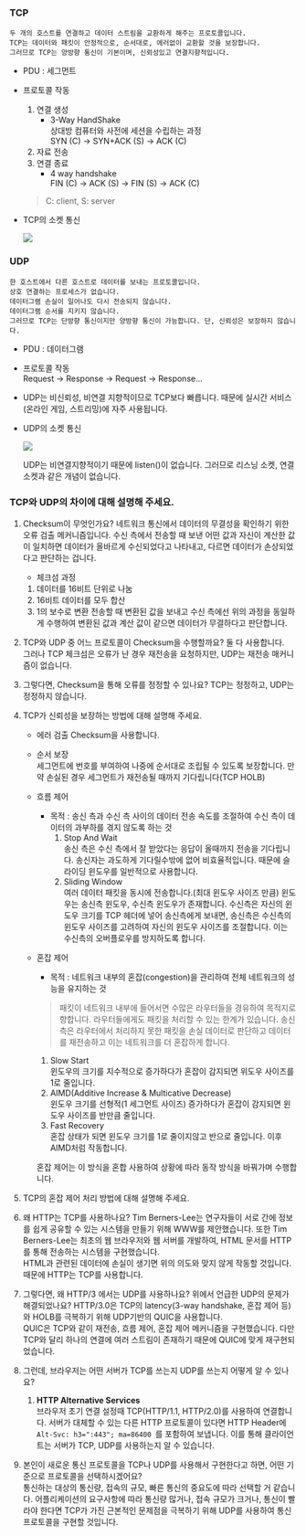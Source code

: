 ### TCP
    두 개의 호스트를 연결하고 데이터 스트림을 교환하게 해주는 프로토콜입니다.
    TCP는 데이터와 패킷이 안정적으로, 순서대로, 에러없이 교환할 것을 보장합니다.
    그러므로 TCP는 양방향 통신이 기본이며, 신뢰성있고 연결지향적입니다.
 - PDU : 세그먼트
 - 프로토콜 작동
    1. 연결 생성
        - 3-Way HandShake   
            상대방 컴퓨터와 사전에 세션을 수립하는 과정  
            SYN (C) -> SYN+ACK (S) -> ACK (C)
    2. 자료 전송 
    3. 연결 종료 
        - 4 way handshake   
            FIN (C) -> ACK (S) -> FIN (S) -> ACK (C)
    > C: client, S: server

- TCP의 소켓 통신

    ![](https://img1.daumcdn.net/thumb/R1280x0/?scode=mtistory2&fname=https%3A%2F%2Ft1.daumcdn.net%2Fcfile%2Ftistory%2F99C5C63359FEB5DC06)

### UDP

    한 호스트에서 다른 호스트로 데이터를 보내는 프로토콜입니다.
    상호 연결하는 프로세스가 없습니다.
    데이터그램 손실이 일어나도 다시 전송되지 않습니다.
    데이터그램 순서를 지키지 않습니다.
    그러므로 TCP는 단방향 통신이지만 양방향 통신이 가능합니다. 단, 신뢰성은 보장하지 않습니다.
    
 - PDU : 데이터그램
 - 프로토콜 작동  
   Request -> Response -> Request -> Response...

 - UDP는 비신뢰성, 비연결 지향적이므로 TCP보다 빠릅니다. 때문에 실시간 서비스(온라인 게임, 스트리밍)에 자주 사용됩니다.
 
 - UDP의 소켓 통신
  
    ![](https://img1.daumcdn.net/thumb/R1280x0/?scode=mtistory2&fname=https%3A%2F%2Ft1.daumcdn.net%2Fcfile%2Ftistory%2F9934293359FEB5EE38)

    UDP는 비연결지향적이기 때문에 listen()이 없습니다. 그러므로 리스닝 소켓, 연결 소켓과 같은 개념이 없습니다. 
### TCP와 UDP의 차이에 대해 설명해 주세요.
1. Checksum이 무엇인가요?
   네트워크 통신에서 데이터의 무결성을 확인하기 위한 오류 검출 메커니즘입니다.
   수신 측에서 전송할 때 보낸 어떤 값과 자신이 계산한 값이 일치하면 데이터가 올바르게 수신되었다고 나타내고, 다르면 데이터가 손상되었다고 판단하는 겁니다.  
   - 체크섬 과정
    1. 데이터를 16비트 단위로 나눔
    2. 16비트 데이터를 모두 합산
    3. 1의 보수로 변환
   전송할 때 변환된 값을 보내고 수신 측에선 위의 과정을 동일하게 수행하여 변환된 값과 계산 값이 같으면 데이터가 무결하다고 판단합니다.

2. TCP와 UDP 중 어느 프로토콜이 Checksum을 수행할까요?
   둘 다 사용합니다.  
   그러나 TCP 체크섬은 오류가 난 경우 재전송을 요청하지만, UDP는 재전송 매커니즘이 없습니다. 
3. 그렇다면, Checksum을 통해 오류를 정정할 수 있나요?
   TCP는 정정하고, UDP는 정정하지 않습니다.
4. TCP가 신뢰성을 보장하는 방법에 대해 설명해 주세요.
    - 에러 검출
      Checksum을 사용합니다.

    - 순서 보장   
      세그먼트에 번호를 부여하여 나중에 순서대로 조립될 수 있도록 보장합니다. 만약 손실된 경우 세그먼트가 재전송될 때까지 기다립니다(TCP HOLB)

    - 흐름 제어
      - 목적 : 송신 측과 수신 측 사이의 데이터 전송 속도를 조절하여 수신 측이 데이터의 과부하를 겪지 않도록 하는 것
        1. Stop And Wait   
        송신 측은 수신 측에서 잘 받았다는 응답이 올때까지 전송을 기다립니다. 송신자는 과도하게 기다릴수밖에 없어 비효율적입니다. 때문에 슬라이딩 윈도우를 일반적으로 사용합니다.
        2. Sliding Window   
        여러 데이터 패킷을 동시에 전송합니다.(최대 윈도우 사이즈 만큼) 윈도우는 송신측 윈도우, 수신측 윈도우가 존재합니다. 수신측은 자신의 윈도우 크기를 TCP 헤더에 넣어 송신측에게 보내면, 송신측은 수신측의 윈도우 사이즈를 고려하여 자신의 윈도우 사이즈를 조절합니다. 이는 수신측의 오버플로우를 방지하도록 합니다.

     - 혼잡 제어
        - 목적 : 네트워크 내부의 혼잡(congestion)을 관리하여 전체 네트워크의 성능을 유지하는 것
        > 패킷이 네트워크 내부에 들어서면 수많은 라우터들을 경유하여 목적지로 향합니다. 라우터들에게도 패킷을 처리할 수 있는 한계가 있습니다. 송신측은 라우터에서 처리하지 못한 패킷을 손실 데이터로 판단하고 데이터를 재전송하고 이는 네트워크를 더 혼잡하게 합니다.
        1. Slow Start   
          윈도우의 크기를 지수적으로 증가하다가 혼잡이 감지되면 위도우 사이즈를 1로 줄입니다.
        2. AIMD(Additive Increase & Multicative Decrease)   
          윈도우 크기를 선형적(1 세그먼트 사이즈) 증가하다가 혼잡이 감지되면 윈도우 사이즈를 반만큼 줄입니다.
        3. Fast Recovery   
          혼잡 상태가 되면 윈도우 크기를 1로 줄이지않고 반으로 줄입니다. 이후 AIMD처럼 작동합니다.
    
         혼잡 제어는 이 방식을 혼합 사용하여 상황에 따라 동작 방식을 바꿔가며 수행합니다.
5. TCP의 혼잡 제어 처리 방법에 대해 설명해 주세요.
6. 왜 HTTP는 TCP를 사용하나요?
   Tim Berners-Lee는 연구자들이 서로 간에 정보를 쉽게 공유할 수 있는 시스템을 만들기 위해 WWW를 제안했습니다. 또한 Tim Berners-Lee는 최초의 웹 브라우저와 웹 서버를 개발하여, HTML 문서를 HTTP를 통해 전송하는 시스템을 구현했습니다.   
   HTML과 관련된 데이터에 손실이 생기면 위의 의도와 맞지 않게 작동할 것입니다. 때문에 HTTP는 TCP를 사용합니다.
7. 그렇다면, 왜 HTTP/3 에서는 UDP를 사용하나요? 위에서 언급한 UDP의 문제가 해결되었나요?
   HTTP/3.0은 TCP의 latency(3-way handshake, 혼잡 제어 등)와 HOLB를 극복하기 위해 UDP기반의 QUIC을 사용합니다.    
   QUIC은 TCP와 같이 재전송, 흐름 제어, 혼잡 제어 메커니즘을 구현했습니다. 다만 TCP와 달리 하나의 연결에 여러 스트림이 존재하기 때문에 QUIC에 맞게 재구현되었습니다. 
8. 그런데, 브라우저는 어떤 서버가 TCP를 쓰는지 UDP를 쓰는지 어떻게 알 수 있나요?  
   1. **HTTP Alternative Services**   
  브라우저 초기 연결 설정때 TCP(HTTP/1.1, HTTP/2.0)를 사용하여 연결합니다.
  서버가 대체할 수 있는 다른 HTTP 프로토콜이 있다면 HTTP Header에 `Alt-Svc: h3=":443"; ma=86400 `를 포함하여 보냅니다. 이를 통해 클라이언트는 서버가 TCP, UDP를 사용하는지 알 수 있습니다.
9.  본인이 새로운 통신 프로토콜을 TCP나 UDP를 사용해서 구현한다고 하면, 어떤 기준으로 프로토콜을 선택하시겠어요?   
    통신하는 대상의 통신량, 접속의 규모, 빠른 통신의 중요도에 따라 선택할 거 같습니다. 어플리케이션의 요구사항에 따라 통신량 많거나, 접속 규모가 크거나, 통신이 빨라야 한다면 TCP가 가진 근본적인 문제점을 극복하기 위해 UDP를 사용하여 통신 프로토콜을 구현할 것입니다.  